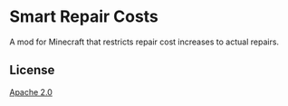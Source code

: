 # Smart Repair Costs
A mod for Minecraft that restricts repair cost increases to actual repairs.

## License
[Apache 2.0](https://github.com/ChloeDawn/smart-repair-costs/LICENSE.md)
